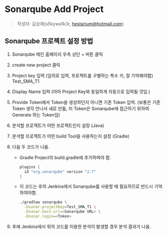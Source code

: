 # Sonarqube Add Project

> 작성자: 김상재(s5kywa1k3r, hestarium@hotmail.com)

## Sonarqube 프로젝트 설정 방법

1. Sonarqube 메인 홈페이지 우측 상단 + 버튼 클릭
2. create new project 클릭
3. Project key 입력 (임의로 입력, 프로젝트를 구별하는 특수 키, 잘 기억해야함) Test_SMA_T1
4. Display Name 입력 (아마 Project Key와 동일하게 자동으로 입력될 것임.)
5. Provide Token에서 Token을 생성하던지 아니면 기존 Token 입력. 
(보통은 기존 Token 생각 안나서 새로 만듦, 이 Token은 Sonarqube에 접근하기 위하여 Generate 하는 Token임)
6. 분석할 프로젝트가 어떤 프로젝트인지 설정 (Java)
7. 분석할 프로젝트가 어떤 build Tool을 사용하는지 설정 (Gradle)
8. 다음 두 코드가 나옴.
    - Gradle Project의 build.gradle에 추가하여야 함.

        ``` gradle
        plugins {
          id "org.sonarqube" version "2.7"
        }
        ```

    - 이 코드는 후의 Jenkins에서 Sonarqube를 사용할 때 필요하므로 반드시 기억하여야함.

        ``` bash
        ./gradlew sonarqube \
          -Dsonar.projectKey=Test_SMA_T1 \
          -Dsonar.host.url=<Sonarqube URL> \
          -Dsonar.login=<Token>
        ```

9. 후에 Jenkins에서 위의 코드를 이용한 분석이 발생할 경우 분석 결과가 나옴.
